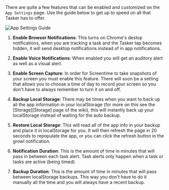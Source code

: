 
There are quite a few features that can be enabled and customized on the `App Settings` page. Use the guide below to get up to speed on all that Tasker has to offer.

![App Settings Guide](https://github.com/kkemple/tasker/wiki/img/app-settings.jpg)

1. **Enable Browser Notifications**: This turns on Chrome's destop notifications, when you are tracking a task and the Tasker tap becomes hidden, it will send desktop notifications instead of in app notifications.

2. **Enable Voice Notifications**: When enabled you will get an auditory alert as well as a visual alert.

3. **Enable Screen Capture**: In order for Screentime to take snapshots of your screen you must enable this feature. There will soon be a setting that allows you to choose a time of day to record your screen so you don't have to always remember to turn it on and off.

4. **Backup Local Storage**: There may be times when you want to back up all the app information in your localStorage (for more on this see the [Storage][Storage] page of the wiki), this will instantly back up your localStorage instead of waiting for the auto backup.

5. **Restore Local Storage**: This will read all of the app info in your backup and place it in localStorage for you. It will then refresh the page in 20 seconds to repopulate the app, or you can click the refresh button in the growl notification.

6. **Notification Duration**: This is the amount of time in minutes that will pass in between each task alert. Task alerts only happen when a task or tasks are active (being timed).

7. **Backup Duration**: This is the amount of time in minutes that will pass between localStorage backups. This way you don't have to do it manually all the time and you will always have a recent backup.
